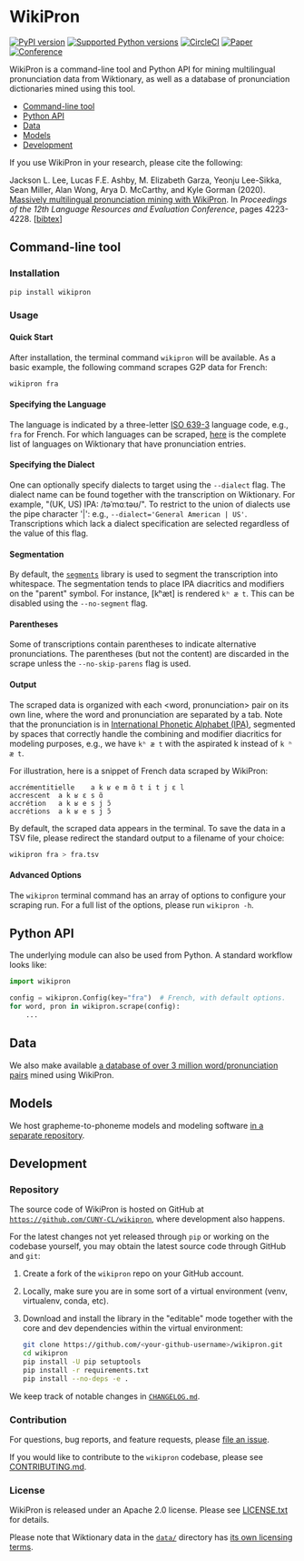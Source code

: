 WikiPron
========

[![PyPI
version](https://badge.fury.io/py/wikipron.svg)](https://pypi.org/project/wikipron)
[![Supported Python
versions](https://img.shields.io/pypi/pyversions/wikipron.svg)](https://pypi.org/project/wikipron)
[![CircleCI](https://circleci.com/gh/CUNY-CL/wikipron/tree/master.svg?style=shield)](https://circleci.com/gh/CUNY-CL/wikipron/tree/master)
[![Paper](http://img.shields.io/badge/paper-ACL:2020.lrec--1.521-B31B1B.svg)](https://www.aclweb.org/anthology/2020.lrec-1.521/)
[![Conference](http://img.shields.io/badge/LREC-2020-4b44ce.svg)](https://lrec2020.lrec-conf.org/en/)

WikiPron is a command-line tool and Python API for mining multilingual
pronunciation data from Wiktionary, as well as a database of pronunciation
dictionaries mined using this tool.

-   [Command-line tool](#command-line-tool)
-   [Python API](#python-api)
-   [Data](#data)
-   [Models](#models)
-   [Development](#development)

If you use WikiPron in your research, please cite the following:

Jackson L. Lee, Lucas F.E. Ashby, M. Elizabeth Garza, Yeonju Lee-Sikka, Sean
Miller, Alan Wong, Arya D. McCarthy, and Kyle Gorman (2020). [Massively
multilingual pronunciation mining with
WikiPron](https://www.aclweb.org/anthology/2020.lrec-1.521/). In *Proceedings
of the 12th Language Resources and Evaluation Conference*, pages 4223-4228.
\[[bibtex](https://www.aclweb.org/anthology/2020.lrec-1.521.bib)\]

Command-line tool
-----------------

### Installation

```bash
pip install wikipron
```

### Usage

#### Quick Start

After installation, the terminal command `wikipron` will be available. As a
basic example, the following command scrapes G2P data for French:

```bash
wikipron fra
```

#### Specifying the Language

The language is indicated by a three-letter [ISO
639-3](https://en.wikipedia.org/wiki/List_of_ISO_639-3_codes) language code,
e.g., `fra` for French. For which languages can be scraped,
[here](https://en.wiktionary.org/wiki/Category:Terms_with_IPA_pronunciation_by_language)
is the complete list of languages on Wiktionary that have pronunciation entries.

#### Specifying the Dialect

One can optionally specify dialects to target using the `--dialect` flag. The
dialect name can be found together with the transcription on Wiktionary. For
example, "(UK, US) IPA: /təˈmɑːtəʊ/". To restrict to the union of dialects use
the pipe character '\|': e.g., `--dialect='General American | US'`.
Transcriptions which lack a dialect specification are selected regardless of the
value of this flag.

#### Segmentation

By default, the [`segments`](https://github.com/cldf/segments) library is used
to segment the transcription into whitespace. The segmentation tends to place
IPA diacritics and modifiers on the "parent" symbol. For instance, \[kʰæt\] is
rendered `kʰ æ t`. This can be disabled using the `--no-segment` flag.

#### Parentheses

Some of transcriptions contain parentheses to indicate alternative pronunciations.
The parentheses (but not the content) are discarded in the scrape unless the
`--no-skip-parens` flag is used.

#### Output

The scraped data is organized with each \<word, pronunciation\> pair on its own
line, where the word and pronunciation are separated by a tab. Note that the
pronunciation is in [International Phonetic Alphabet
(IPA)](https://en.wikipedia.org/wiki/International_Phonetic_Alphabet), segmented
by spaces that correctly handle the combining and modifier diacritics for
modeling purposes, e.g., we have `kʰ æ t` with the aspirated k instead of
`k ʰ æ t`.

For illustration, here is a snippet of French data scraped by WikiPron:

```tsv
accrémentitielle    a k ʁ e m ɑ̃ t i t j ɛ l
accrescent  a k ʁ ɛ s ɑ̃
accrétion   a k ʁ e s j ɔ̃
accrétions  a k ʁ e s j ɔ̃
```

By default, the scraped data appears in the terminal. To save the data in a TSV
file, please redirect the standard output to a filename of your choice:

```bash
wikipron fra > fra.tsv
```

#### Advanced Options

The `wikipron` terminal command has an array of options to configure your
scraping run. For a full list of the options, please run `wikipron -h`.

Python API
----------

The underlying module can also be used from Python. A standard workflow looks
like:

```python
import wikipron

config = wikipron.Config(key="fra")  # French, with default options.
for word, pron in wikipron.scrape(config):
    ...
```

Data
----

We also make available [a database of over 3 million word/pronunciation
pairs](https://github.com/CUNY-CL/wikipron/tree/master/data) mined using
WikiPron.

Models
------

We host grapheme-to-phoneme models and modeling software [in a separate
repository](https://github.com/kylebgorman/wikipron-modeling).

Development
-----------

### Repository

The source code of WikiPron is hosted on GitHub at
[`https://github.com/CUNY-CL/wikipron`](https://github.com/CUNY-CL/wikipron),
where development also happens.

For the latest changes not yet released through `pip` or working on the codebase
yourself, you may obtain the latest source code through GitHub and `git`:

1.  Create a fork of the `wikipron` repo on your GitHub account.

2.  Locally, make sure you are in some sort of a virtual environment (venv,
    virtualenv, conda, etc).

3.  Download and install the library in the "editable" mode together with the
    core and dev dependencies within the virtual environment:

    ```bash
    git clone https://github.com/<your-github-username>/wikipron.git
    cd wikipron
    pip install -U pip setuptools
    pip install -r requirements.txt
    pip install --no-deps -e .
    ```

We keep track of notable changes in
[`CHANGELOG.md`](https://github.com/CUNY-CL/wikipron/blob/master/CHANGELOG.md).

### Contribution

For questions, bug reports, and feature requests, please [file an
issue](https://github.com/CUNY-CL/wikipron/issues).

If you would like to contribute to the `wikipron` codebase, please see
[CONTRIBUTING.md](https://github.com/CUNY-CL/wikipron/blob/master/CONTRIBUTING.md).

### License

WikiPron is released under an Apache 2.0 license. Please see
[LICENSE.txt](https://github.com/CUNY-CL/wikipron/blob/master/LICENSE.txt)
for details.

Please note that Wiktionary data in the
[`data/`](https://github.com/CUNY-CL/wikipron/tree/master/data) directory has
[its own licensing terms](https://en.wiktionary.org/wiki/Wiktionary:Copyrights).
